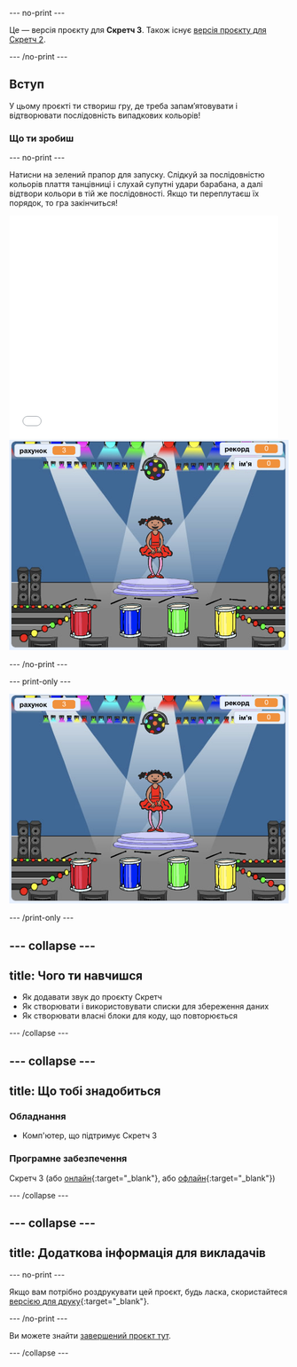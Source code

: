 --- no-print ---

Це — версія проєкту для **Скретч 3**. Також існує [версія проєкту для Скретч 2](https://projects.raspberrypi.org/en/projects/memory-scratch2).

--- /no-print ---

## Вступ

У цьому проєкті ти створиш гру, де треба запам’ятовувати і відтворювати послідовність випадкових кольорів!

### Що ти зробиш

--- no-print ---

Натисни на зелений прапор для запуску. Слідкуй за послідовністю кольорів плаття танцівниці і слухай супутні удари барабана, а далі відтвори кольори в тій же послідовності. Якщо ти переплутаєш їх порядок, то гра закінчиться!

<div class="scratch-preview">
  <iframe allowtransparency="true" width="485" height="402" src="//scratch.mit.edu/projects/embed/396440011/?autostart=false" frameborder="0" allowfullscreen scrolling="no" mark="crwd-mark"></iframe> <img src="images/screenshot.png" />
</div>

--- /no-print ---

--- print-only ---

![знімок екрана завершеної гри](images/screenshot.png)

--- /print-only ---

--- collapse ---
---
title: Чого ти навчишся
---
+ Як додавати звук до проєкту Скретч
+ Як створювати і використовувати списки для збереження даних
+ Як створювати власні блоки для коду, що повторюється

--- /collapse ---

--- collapse ---
---
title: Що тобі знадобиться
---
### Обладнання

+ Комп'ютер, що підтримує Скретч 3

### Програмне забезпечення

Скретч 3 (або [онлайн](https://rpf.io/scratchon){:target="_blank"}, або [офлайн](https://rpf.io/scratchoff){:target="_blank"})

--- /collapse ---

--- collapse ---
---
title: Додаткова інформація для викладачів
---
--- no-print ---

Якщо вам потрібно роздрукувати цей проєкт, будь ласка, скористайтеся [версією для друку](https://projects.raspberrypi.org/uk-UA/projects/memory/print){:target="_blank"}.

--- /no-print ---

Ви можете знайти [завершений проєкт тут](https://rpf.io/p/uk-UA/memory-get).

--- /collapse ---